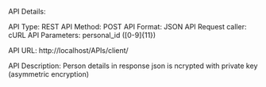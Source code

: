 API Details:

API Type: REST
API Method: POST
API Format: JSON
API Request caller: cURL
API Parameters: personal_id ([0-9]{11})

API URL:
http://localhost/APIs/client/


API Description:
Person details in response json is ncrypted with private key (asymmetric encryption) 